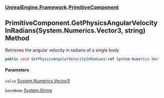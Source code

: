 ### [UnrealEngine.Framework](./UnrealEngine-Framework.md 'UnrealEngine.Framework').[PrimitiveComponent](./PrimitiveComponent.md 'UnrealEngine.Framework.PrimitiveComponent')
## PrimitiveComponent.GetPhysicsAngularVelocityInRadians(System.Numerics.Vector3, string) Method
Retrieves the angular velocity in radians of a single body  
```csharp
public void GetPhysicsAngularVelocityInRadians(ref System.Numerics.Vector3 value, string boneName=null);
```
#### Parameters
<a name='UnrealEngine-Framework-PrimitiveComponent-GetPhysicsAngularVelocityInRadians(System-Numerics-Vector3_string)-value'></a>
`value` [System.Numerics.Vector3](https://docs.microsoft.com/en-us/dotnet/api/System.Numerics.Vector3 'System.Numerics.Vector3')  
  
<a name='UnrealEngine-Framework-PrimitiveComponent-GetPhysicsAngularVelocityInRadians(System-Numerics-Vector3_string)-boneName'></a>
`boneName` [System.String](https://docs.microsoft.com/en-us/dotnet/api/System.String 'System.String')  
  
